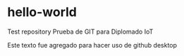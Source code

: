 # hello-world
Test repository
Prueba de GIT para Diplomado IoT

Este texto fue agregado para hacer uso de github desktop
